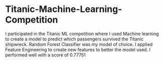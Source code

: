 # Titanic-Machine-Learning-Competition
I participated in the Titanic ML competition where I used Machine learning to create a model to predict which passengers survived the Titanic shipwreck.
Random Forest Classifier was my model of choice.
I applied Feature Engineering to create new features to better the model used.
I performed well with a score of 0.77751
